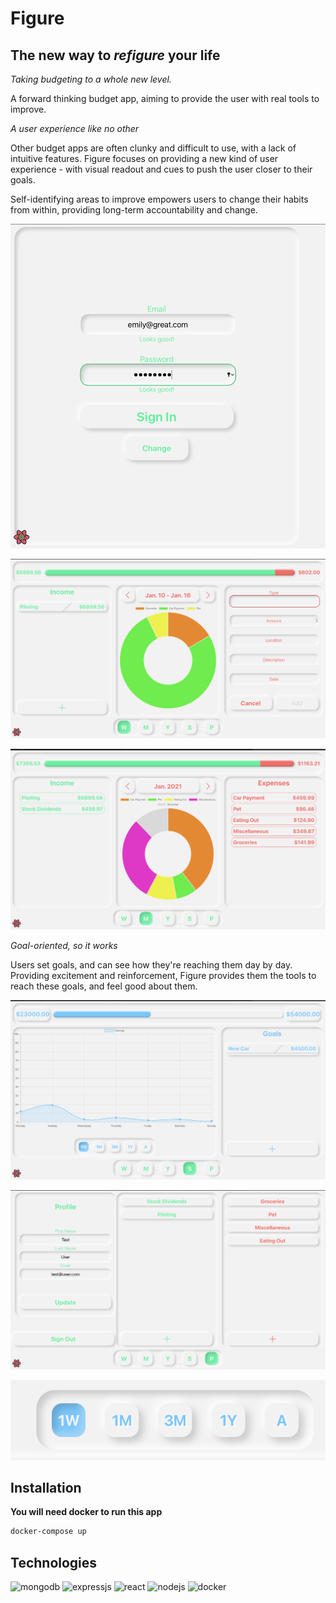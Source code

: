# Figure

## The new way to *refigure* your life

*Taking budgeting to a whole new level.*

A forward thinking budget app, aiming to provide the user with real tools to improve.

*A user experience like no other*

Other budget apps are often clunky and difficult to use, with a lack of intuitive features. Figure focuses on providing a new kind of user experience - with visual readout and cues to push the user closer to their goals.

Self-identifying areas to improve empowers users to change their habits from within, providing long-term accountability and change.

![Figure sign in screen](/imgs/activesignin.png)

![Figure weekly dashboard](/imgs/weekly.png)

![Figure monthly dashboard](/imgs/monthly.png)

*Goal-oriented, so it works*

Users set goals, and can see how they're reaching them day by day. Providing excitement and reinforcement, Figure provides them the tools to reach these goals, and feel good about them.

![Figure savings dashboard](/imgs/savings.png)

![Figure user profile](/imgs/profile.png)

![Figure button interactions close up](/imgs/micro.png)

## Installation

**You will need docker to run this app**

```zsh
docker-compose up
```

## Technologies

<p align="left">
  <img src="https://www.todobackend.com/images/logos/mongodb.png" alt="mongodb" width="100"/>
  <img src="https://uxwing.com/wp-content/themes/uxwing/download/10-brands-and-social-media/expressjs.png" alt="expressjs" width="100"/>
  <img src="https://www.flaticon.com/svg/static/icons/svg/919/919851.svg" alt="react" width="100"/>
  <img src="https://www.flaticon.com/svg/static/icons/svg/919/919825.svg" alt="nodejs" width="100"/>
  <img src="https://www.flaticon.com/svg/static/icons/svg/919/919853.svg" alt="docker" width="100"/>
</p>
